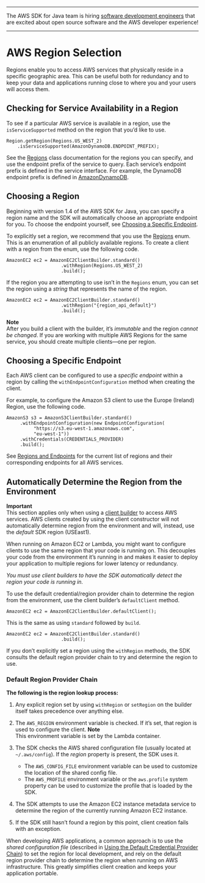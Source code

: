 --------

The AWS SDK for Java team is hiring [software development engineers](https://github.com/aws/aws-sdk-java-v2/issues/3156) that are excited about open source software and the AWS developer experience\!

--------

# AWS Region Selection<a name="java-dg-region-selection"></a>

Regions enable you to access AWS services that physically reside in a specific geographic area\. This can be useful both for redundancy and to keep your data and applications running close to where you and your users will access them\.

## Checking for Service Availability in a Region<a name="region-selection-query-service"></a>

To see if a particular AWS service is available in a region, use the `isServiceSupported` method on the region that you’d like to use\.

```
Region.getRegion(Regions.US_WEST_2)
    .isServiceSupported(AmazonDynamoDB.ENDPOINT_PREFIX);
```

See the [Regions](https://docs.aws.amazon.com/sdk-for-java/v1/reference/com/amazonaws/regions/Regions.html) class documentation for the regions you can specify, and use the endpoint prefix of the service to query\. Each service’s endpoint prefix is defined in the service interface\. For example, the DynamoDB endpoint prefix is defined in [AmazonDynamoDB](https://docs.aws.amazon.com/sdk-for-java/v1/reference/com/amazonaws/services/dynamodbv2/AmazonDynamoDB.html)\.

## Choosing a Region<a name="region-selection-choose-region"></a>

Beginning with version 1\.4 of the AWS SDK for Java, you can specify a region name and the SDK will automatically choose an appropriate endpoint for you\. To choose the endpoint yourself, see [Choosing a Specific Endpoint](#region-selection-choose-endpoint)\.

To explicitly set a region, we recommend that you use the [Regions](https://docs.aws.amazon.com/sdk-for-java/v1/reference/com/amazonaws/regions/Regions.html) enum\. This is an enumeration of all publicly available regions\. To create a client with a region from the enum, use the following code\.

```
AmazonEC2 ec2 = AmazonEC2ClientBuilder.standard()
                    .withRegion(Regions.US_WEST_2)
                    .build();
```

If the region you are attempting to use isn’t in the `Regions` enum, you can set the region using a *string* that represents the name of the region\.

```
AmazonEC2 ec2 = AmazonEC2ClientBuilder.standard()
                    .withRegion("{region_api_default}")
                    .build();
```

**Note**  
After you build a client with the builder, it’s *immutable* and the region *cannot be changed*\. If you are working with multiple AWS Regions for the same service, you should create multiple clients—​one per region\.

## Choosing a Specific Endpoint<a name="region-selection-choose-endpoint"></a>

Each AWS client can be configured to use a *specific endpoint* within a region by calling the `withEndpointConfiguration` method when creating the client\.

For example, to configure the Amazon S3 client to use the Europe \(Ireland\) Region, use the following code\.

```
AmazonS3 s3 = AmazonS3ClientBuilder.standard()
     .withEndpointConfiguration(new EndpointConfiguration(
          "https://s3.eu-west-1.amazonaws.com",
          "eu-west-1"))
     .withCredentials(CREDENTIALS_PROVIDER)
     .build();
```

See [Regions and Endpoints](https://docs.aws.amazon.com/general/latest/gr/rande.html) for the current list of regions and their corresponding endpoints for all AWS services\.

## Automatically Determine the Region from the Environment<a name="automatically-determine-the-aws-region-from-the-environment"></a>

**Important**  
This section applies only when using a [client builder](creating-clients.md) to access AWS services\. AWS clients created by using the client constructor will not automatically determine region from the environment and will, instead, use the *default* SDK region \(USEast1\)\.

When running on Amazon EC2 or Lambda, you might want to configure clients to use the same region that your code is running on\. This decouples your code from the environment it’s running in and makes it easier to deploy your application to multiple regions for lower latency or redundancy\.

 *You must use client builders to have the SDK automatically detect the region your code is running in\.* 

To use the default credential/region provider chain to determine the region from the environment, use the client builder’s `defaultClient` method\.

```
AmazonEC2 ec2 = AmazonEC2ClientBuilder.defaultClient();
```

This is the same as using `standard` followed by `build`\.

```
AmazonEC2 ec2 = AmazonEC2ClientBuilder.standard()
                    .build();
```

If you don’t explicitly set a region using the `withRegion` methods, the SDK consults the default region provider chain to try and determine the region to use\.

### Default Region Provider Chain<a name="default-region-provider-chain"></a>

 **The following is the region lookup process:** 

1. Any explicit region set by using `withRegion` or `setRegion` on the builder itself takes precedence over anything else\.

1. The `AWS_REGION` environment variable is checked\. If it’s set, that region is used to configure the client\.
**Note**  
This environment variable is set by the Lambda container\.

1. The SDK checks the AWS shared configuration file \(usually located at `~/.aws/config`\)\. If the *region* property is present, the SDK uses it\.
   + The `AWS_CONFIG_FILE` environment variable can be used to customize the location of the shared config file\.
   + The `AWS_PROFILE` environment variable or the `aws.profile` system property can be used to customize the profile that is loaded by the SDK\.

1. The SDK attempts to use the Amazon EC2 instance metadata service to determine the region of the currently running Amazon EC2 instance\.

1. If the SDK still hasn’t found a region by this point, client creation fails with an exception\.

When developing AWS applications, a common approach is to use the *shared configuration file* \(described in [Using the Default Credential Provider Chain](credentials.md#credentials-default)\) to set the region for local development, and rely on the default region provider chain to determine the region when running on AWS infrastructure\. This greatly simplifies client creation and keeps your application portable\.